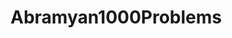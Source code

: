 # Abramyan1000Problems

<!-- 1000Problems -->

<!-- Дошшёл до задачи n  -->

<!-- Задачи выполняются с отключенными ИИ расширениями и
без подсказок со стороны ChatGPT
только гугление -->
